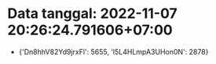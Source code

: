 # Data tanggal: 2022-11-07 20:26:24.791606+07:00

* {'Dn8hhV82Yd9jrxFl': 5655, 'l5L4HLmpA3UHon0N': 2878}
